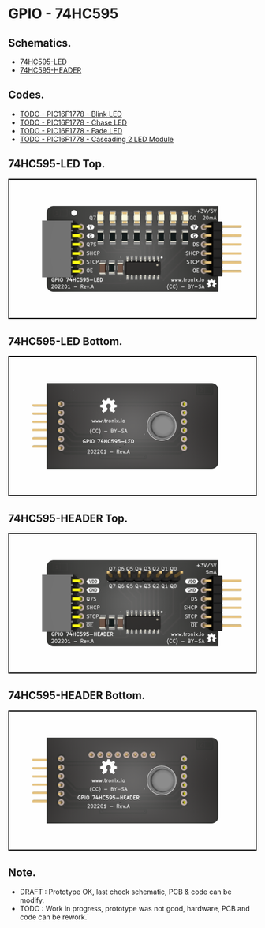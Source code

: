 # GPIO - 74HC595

## Schematics.

- [74HC595-LED](https://github.com/tronixio/modules/blob/main/Kicad/gpio-hc595-led/extras/schematic.pdf)
- [74HC595-HEADER](https://github.com/tronixio/modules/blob/main/Kicad/gpio-hc595-header/extras/schematic.pdf)

## Codes.

- [TODO - PIC16F1778 - Blink LED]()
- [TODO - PIC16F1778 - Chase LED](https://github.com/tronixio/modules/blob/main/Firmwares/pic16f17xx/pic16f1778-picas-hc595-led.md)
- [TODO - PIC16F1778 - Fade LED]()
- [TODO - PIC16F1778 - Cascading 2 LED Module]()

## 74HC595-LED Top.

![74HC595-LED Top.](https://github.com/tronixio/modules/blob/main/Kicad/gpio-hc595-led/extras/top.png)

## 74HC595-LED Bottom.

![74HC595-LED Bottom.](https://github.com/tronixio/modules/blob/main/Kicad/gpio-hc595-led/extras/bottom.png)

## 74HC595-HEADER Top.

![74HC595-HEADER Top.](https://github.com/tronixio/modules/blob/main/Kicad/gpio-hc595-header/extras/top.png)

## 74HC595-HEADER Bottom.

![74HC595-HEADER Bottom.](https://github.com/tronixio/modules/blob/main/Kicad/gpio-hc595-header/extras/bottom.png)

## Note.

- DRAFT : Prototype OK, last check schematic, PCB & code can be modify.
- TODO : Work in progress, prototype was not good, hardware, PCB and code can be rework.`
